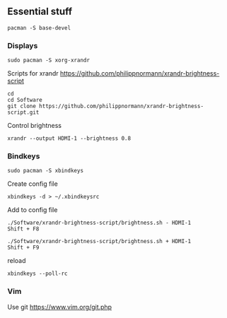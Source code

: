 ## Essential stuff


```
pacman -S base-devel
```

### Displays

```
sudo pacman -S xorg-xrandr
```

Scripts for xrandr
https://github.com/philippnormann/xrandr-brightness-script

```
cd
cd Software
git clone https://github.com/philippnormann/xrandr-brightness-script.git
```

Control brightness
```
xrandr --output HDMI-1 --brightness 0.8
```

### Bindkeys
```
sudo pacman -S xbindkeys
```

Create config file
```
xbindkeys -d > ~/.xbindkeysrc
```

Add to config file
```
./Software/xrandr-brightness-script/brightness.sh - HDMI-1
Shift + F8

./Software/xrandr-brightness-script/brightness.sh + HDMI-1
Shift + F9
```

reload
```
xbindkeys --poll-rc
```

### Vim

Use git
https://www.vim.org/git.php
